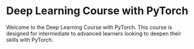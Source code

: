 # Deep Learning Course with PyTorch

Welcome to the Deep Learning Course with PyTorch. This course is designed for intermediate to advanced learners looking to deepen their skills with PyTorch.
